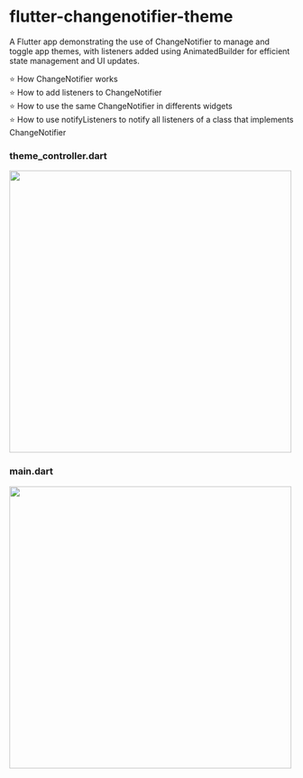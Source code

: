 # flutter-changenotifier-theme 
A Flutter app demonstrating the use of ChangeNotifier to manage and toggle app themes, with listeners added using AnimatedBuilder for efficient state management and UI updates.


⭐ How ChangeNotifier works <br>
⭐ How to add listeners to ChangeNotifier <br>
⭐ How to use the same ChangeNotifier in differents widgets <br>
⭐ How to use notifyListeners to notify all listeners of a class that implements ChangeNotifier

### theme_controller.dart
<div>  
  <img src="https://github.com/user-attachments/assets/88f535a2-1f74-4d10-8074-df39a4e9d8ae" width="500px">  
</div>  

### main.dart
<div>  
  <img src="https://github.com/user-attachments/assets/4379e20d-7cfc-4e3a-bc88-0f47da316bb4" width="500px">  
</div>  

